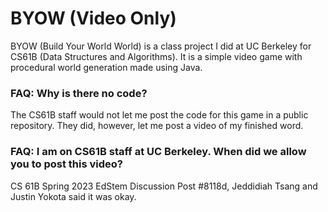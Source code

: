 # BYOW (Video Only)
BYOW (Build Your World World) is a class project I did at UC Berkeley for CS61B (Data Structures and Algorithms). It is a simple video game with procedural world generation made using Java. 

### FAQ: Why is there no code?
The CS61B staff would not let me post the code for this game in a public repository. They did, however, let me post a video of my finished word.

### FAQ: I am on CS61B staff at UC Berkeley. When did we allow you to post this video?
CS 61B Spring 2023 EdStem Discussion Post \#8118d, Jeddidiah Tsang and Justin Yokota said it was okay.
